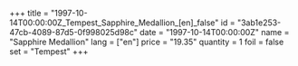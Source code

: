 +++
title = "1997-10-14T00:00:00Z_Tempest_Sapphire_Medallion_[en]_false"
id = "3ab1e253-47cb-4089-87d5-0f998025d98c"
date = "1997-10-14T00:00:00Z"
name = "Sapphire Medallion"
lang = ["en"]
price = "19.35"
quantity = 1
foil = false
set = "Tempest"
+++
